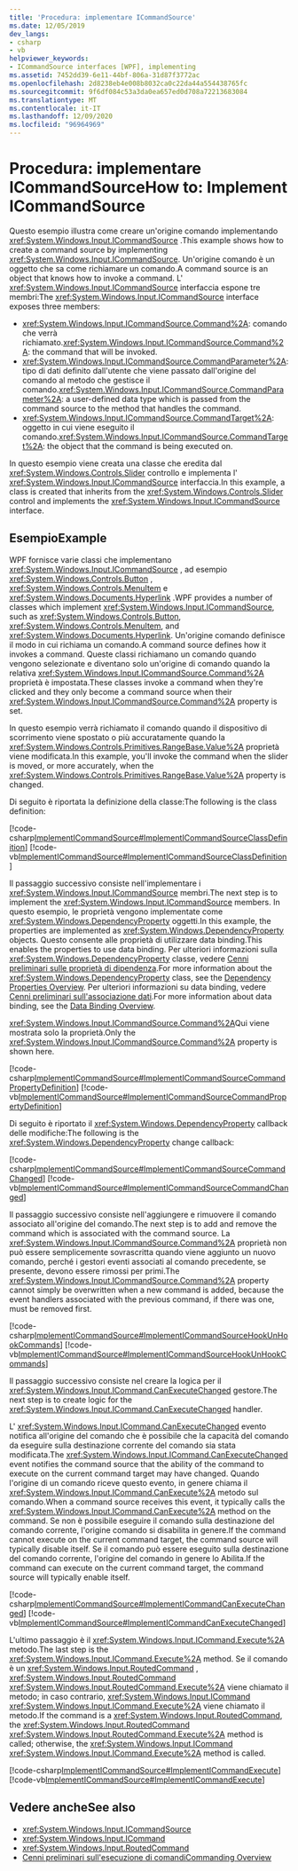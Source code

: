 ```yaml
---
title: 'Procedura: implementare ICommandSource'
ms.date: 12/05/2019
dev_langs:
- csharp
- vb
helpviewer_keywords:
- ICommandSource interfaces [WPF], implementing
ms.assetid: 7452dd39-6e11-44bf-806a-31d87f3772ac
ms.openlocfilehash: 2d8238eb4e008b8032ca0c22da44a554438765fc
ms.sourcegitcommit: 9f6df084c53a3da0ea657ed0d708a72213683084
ms.translationtype: MT
ms.contentlocale: it-IT
ms.lasthandoff: 12/09/2020
ms.locfileid: "96964969"
---
```

# <a name="how-to-implement-icommandsource"></a><span data-ttu-id="7b022-102">Procedura: implementare ICommandSource</span><span class="sxs-lookup"><span data-stu-id="7b022-102">How to: Implement ICommandSource</span></span>

<span data-ttu-id="7b022-103">Questo esempio illustra come creare un'origine comando implementando <xref:System.Windows.Input.ICommandSource> .</span><span class="sxs-lookup"><span data-stu-id="7b022-103">This example shows how to create a command source by implementing <xref:System.Windows.Input.ICommandSource>.</span></span> <span data-ttu-id="7b022-104">Un'origine comando è un oggetto che sa come richiamare un comando.</span><span class="sxs-lookup"><span data-stu-id="7b022-104">A command source is an object that knows how to invoke a command.</span></span> <span data-ttu-id="7b022-105">L' <xref:System.Windows.Input.ICommandSource> interfaccia espone tre membri:</span><span class="sxs-lookup"><span data-stu-id="7b022-105">The <xref:System.Windows.Input.ICommandSource> interface exposes three members:</span></span>

- <span data-ttu-id="7b022-106"><xref:System.Windows.Input.ICommandSource.Command%2A>: comando che verrà richiamato.</span><span class="sxs-lookup"><span data-stu-id="7b022-106"><xref:System.Windows.Input.ICommandSource.Command%2A>: the command that will be invoked.</span></span>
- <span data-ttu-id="7b022-107"><xref:System.Windows.Input.ICommandSource.CommandParameter%2A>: tipo di dati definito dall'utente che viene passato dall'origine del comando al metodo che gestisce il comando.</span><span class="sxs-lookup"><span data-stu-id="7b022-107"><xref:System.Windows.Input.ICommandSource.CommandParameter%2A>: a user-defined data type which is passed from the command source to the method that handles the command.</span></span>
- <span data-ttu-id="7b022-108"><xref:System.Windows.Input.ICommandSource.CommandTarget%2A>: oggetto in cui viene eseguito il comando.</span><span class="sxs-lookup"><span data-stu-id="7b022-108"><xref:System.Windows.Input.ICommandSource.CommandTarget%2A>: the object that the command is being executed on.</span></span>

<span data-ttu-id="7b022-109">In questo esempio viene creata una classe che eredita dal <xref:System.Windows.Controls.Slider> controllo e implementa l'  <xref:System.Windows.Input.ICommandSource> interfaccia.</span><span class="sxs-lookup"><span data-stu-id="7b022-109">In this example, a class is created that inherits from the <xref:System.Windows.Controls.Slider> control and implements the  <xref:System.Windows.Input.ICommandSource> interface.</span></span>
  
## <a name="example"></a><span data-ttu-id="7b022-110">Esempio</span><span class="sxs-lookup"><span data-stu-id="7b022-110">Example</span></span>

<span data-ttu-id="7b022-111">WPF fornisce varie classi che implementano <xref:System.Windows.Input.ICommandSource> , ad esempio <xref:System.Windows.Controls.Button> , <xref:System.Windows.Controls.MenuItem> e <xref:System.Windows.Documents.Hyperlink> .</span><span class="sxs-lookup"><span data-stu-id="7b022-111">WPF provides a number of classes which implement <xref:System.Windows.Input.ICommandSource>, such as <xref:System.Windows.Controls.Button>, <xref:System.Windows.Controls.MenuItem>, and <xref:System.Windows.Documents.Hyperlink>.</span></span> <span data-ttu-id="7b022-112">Un'origine comando definisce il modo in cui richiama un comando.</span><span class="sxs-lookup"><span data-stu-id="7b022-112">A command source defines how it invokes a command.</span></span> <span data-ttu-id="7b022-113">Queste classi richiamano un comando quando vengono selezionate e diventano solo un'origine di comando quando la relativa <xref:System.Windows.Input.ICommandSource.Command%2A> proprietà è impostata.</span><span class="sxs-lookup"><span data-stu-id="7b022-113">These classes invoke a command when they're clicked and they only become a command source when their <xref:System.Windows.Input.ICommandSource.Command%2A> property is set.</span></span>

<span data-ttu-id="7b022-114">In questo esempio verrà richiamato il comando quando il dispositivo di scorrimento viene spostato o più accuratamente quando la <xref:System.Windows.Controls.Primitives.RangeBase.Value%2A> proprietà viene modificata.</span><span class="sxs-lookup"><span data-stu-id="7b022-114">In this example, you'll invoke the command when the slider is moved, or more accurately, when the <xref:System.Windows.Controls.Primitives.RangeBase.Value%2A> property is changed.</span></span>

<span data-ttu-id="7b022-115">Di seguito è riportata la definizione della classe:</span><span class="sxs-lookup"><span data-stu-id="7b022-115">The following is the class definition:</span></span>

[!code-csharp[ImplementICommandSource#ImplementICommandSourceClassDefinition](~/samples/snippets/csharp/VS_Snippets_Wpf/ImplementICommandSource/CSharp/CommandSlider.cs#implementicommandsourceclassdefinition)]
[!code-vb[ImplementICommandSource#ImplementICommandSourceClassDefinition](~/samples/snippets/visualbasic/VS_Snippets_Wpf/ImplementICommandSource/visualbasic/commandslider.vb#implementicommandsourceclassdefinition)]

<span data-ttu-id="7b022-116">Il passaggio successivo consiste nell'implementare i <xref:System.Windows.Input.ICommandSource> membri.</span><span class="sxs-lookup"><span data-stu-id="7b022-116">The next step is to implement the <xref:System.Windows.Input.ICommandSource> members.</span></span> <span data-ttu-id="7b022-117">In questo esempio, le proprietà vengono implementate come <xref:System.Windows.DependencyProperty> oggetti.</span><span class="sxs-lookup"><span data-stu-id="7b022-117">In this example, the properties are implemented as <xref:System.Windows.DependencyProperty> objects.</span></span> <span data-ttu-id="7b022-118">Questo consente alle proprietà di utilizzare data binding.</span><span class="sxs-lookup"><span data-stu-id="7b022-118">This enables the properties to use data binding.</span></span> <span data-ttu-id="7b022-119">Per ulteriori informazioni sulla <xref:System.Windows.DependencyProperty> classe, vedere [Cenni preliminari sulle proprietà di dipendenza](dependency-properties-overview.md).</span><span class="sxs-lookup"><span data-stu-id="7b022-119">For more information about the <xref:System.Windows.DependencyProperty> class, see the [Dependency Properties Overview](dependency-properties-overview.md).</span></span> <span data-ttu-id="7b022-120">Per ulteriori informazioni su data binding, vedere [Cenni preliminari sull'associazione dati](/dotnet/desktop-wpf/data/data-binding-overview).</span><span class="sxs-lookup"><span data-stu-id="7b022-120">For more information about data binding, see the [Data Binding Overview](/dotnet/desktop-wpf/data/data-binding-overview).</span></span>

<span data-ttu-id="7b022-121"><xref:System.Windows.Input.ICommandSource.Command%2A>Qui viene mostrata solo la proprietà.</span><span class="sxs-lookup"><span data-stu-id="7b022-121">Only the <xref:System.Windows.Input.ICommandSource.Command%2A> property is shown here.</span></span>

[!code-csharp[ImplementICommandSource#ImplementICommandSourceCommandPropertyDefinition](~/samples/snippets/csharp/VS_Snippets_Wpf/ImplementICommandSource/CSharp/CommandSlider.cs#implementicommandsourcecommandpropertydefinition)]
[!code-vb[ImplementICommandSource#ImplementICommandSourceCommandPropertyDefinition](~/samples/snippets/visualbasic/VS_Snippets_Wpf/ImplementICommandSource/visualbasic/commandslider.vb#implementicommandsourcecommandpropertydefinition)]  
  
<span data-ttu-id="7b022-122">Di seguito è riportato il <xref:System.Windows.DependencyProperty> callback delle modifiche:</span><span class="sxs-lookup"><span data-stu-id="7b022-122">The following is the <xref:System.Windows.DependencyProperty> change callback:</span></span>

[!code-csharp[ImplementICommandSource#ImplementICommandSourceCommandChanged](~/samples/snippets/csharp/VS_Snippets_Wpf/ImplementICommandSource/CSharp/CommandSlider.cs#implementicommandsourcecommandchanged)]
[!code-vb[ImplementICommandSource#ImplementICommandSourceCommandChanged](~/samples/snippets/visualbasic/VS_Snippets_Wpf/ImplementICommandSource/visualbasic/commandslider.vb#implementicommandsourcecommandchanged)]

<span data-ttu-id="7b022-123">Il passaggio successivo consiste nell'aggiungere e rimuovere il comando associato all'origine del comando.</span><span class="sxs-lookup"><span data-stu-id="7b022-123">The next step is to add and remove the command which is associated with the command source.</span></span> <span data-ttu-id="7b022-124">La <xref:System.Windows.Input.ICommandSource.Command%2A> proprietà non può essere semplicemente sovrascritta quando viene aggiunto un nuovo comando, perché i gestori eventi associati al comando precedente, se presente, devono essere rimossi per primi.</span><span class="sxs-lookup"><span data-stu-id="7b022-124">The <xref:System.Windows.Input.ICommandSource.Command%2A> property cannot simply be overwritten when a new command is added, because the event handlers associated with the previous command, if there was one, must be removed first.</span></span>

[!code-csharp[ImplementICommandSource#ImplementICommandSourceHookUnHookCommands](~/samples/snippets/csharp/VS_Snippets_Wpf/ImplementICommandSource/CSharp/CommandSlider.cs#implementicommandsourcehookunhookcommands)]
[!code-vb[ImplementICommandSource#ImplementICommandSourceHookUnHookCommands](~/samples/snippets/visualbasic/VS_Snippets_Wpf/ImplementICommandSource/visualbasic/commandslider.vb#implementicommandsourcehookunhookcommands)]

<span data-ttu-id="7b022-125">Il passaggio successivo consiste nel creare la logica per il <xref:System.Windows.Input.ICommand.CanExecuteChanged> gestore.</span><span class="sxs-lookup"><span data-stu-id="7b022-125">The next step is to create logic for the <xref:System.Windows.Input.ICommand.CanExecuteChanged> handler.</span></span>

<span data-ttu-id="7b022-126">L' <xref:System.Windows.Input.ICommand.CanExecuteChanged> evento notifica all'origine del comando che è possibile che la capacità del comando da eseguire sulla destinazione corrente del comando sia stata modificata.</span><span class="sxs-lookup"><span data-stu-id="7b022-126">The <xref:System.Windows.Input.ICommand.CanExecuteChanged> event notifies the command source that the ability of the command to execute on the current command target may have changed.</span></span> <span data-ttu-id="7b022-127">Quando l'origine di un comando riceve questo evento, in genere chiama il <xref:System.Windows.Input.ICommand.CanExecute%2A> metodo sul comando.</span><span class="sxs-lookup"><span data-stu-id="7b022-127">When a command source receives this event, it typically calls the <xref:System.Windows.Input.ICommand.CanExecute%2A> method on the command.</span></span> <span data-ttu-id="7b022-128">Se non è possibile eseguire il comando sulla destinazione del comando corrente, l'origine comando si disabilita in genere.</span><span class="sxs-lookup"><span data-stu-id="7b022-128">If the command cannot execute on the current command target, the command source will typically disable itself.</span></span> <span data-ttu-id="7b022-129">Se il comando può essere eseguito sulla destinazione del comando corrente, l'origine del comando in genere lo Abilita.</span><span class="sxs-lookup"><span data-stu-id="7b022-129">If the command can execute on the current command target, the command source will typically enable itself.</span></span>

[!code-csharp[ImplementICommandSource#ImplementICommandCanExecuteChanged](~/samples/snippets/csharp/VS_Snippets_Wpf/ImplementICommandSource/CSharp/CommandSlider.cs#implementicommandcanexecutechanged)]
[!code-vb[ImplementICommandSource#ImplementICommandCanExecuteChanged](~/samples/snippets/visualbasic/VS_Snippets_Wpf/ImplementICommandSource/visualbasic/commandslider.vb#implementicommandcanexecutechanged)]

<span data-ttu-id="7b022-130">L'ultimo passaggio è il <xref:System.Windows.Input.ICommand.Execute%2A> metodo.</span><span class="sxs-lookup"><span data-stu-id="7b022-130">The last step is the <xref:System.Windows.Input.ICommand.Execute%2A> method.</span></span> <span data-ttu-id="7b022-131">Se il comando è un <xref:System.Windows.Input.RoutedCommand> , <xref:System.Windows.Input.RoutedCommand> <xref:System.Windows.Input.RoutedCommand.Execute%2A> viene chiamato il metodo; in caso contrario, <xref:System.Windows.Input.ICommand> <xref:System.Windows.Input.ICommand.Execute%2A> viene chiamato il metodo.</span><span class="sxs-lookup"><span data-stu-id="7b022-131">If the command is a <xref:System.Windows.Input.RoutedCommand>, the <xref:System.Windows.Input.RoutedCommand> <xref:System.Windows.Input.RoutedCommand.Execute%2A> method is called; otherwise, the <xref:System.Windows.Input.ICommand> <xref:System.Windows.Input.ICommand.Execute%2A> method is called.</span></span>

[!code-csharp[ImplementICommandSource#ImplementICommandExecute](~/samples/snippets/csharp/VS_Snippets_Wpf/ImplementICommandSource/CSharp/CommandSlider.cs#implementicommandexecute)]
[!code-vb[ImplementICommandSource#ImplementICommandExecute](~/samples/snippets/visualbasic/VS_Snippets_Wpf/ImplementICommandSource/visualbasic/commandslider.vb#implementicommandexecute)]

## <a name="see-also"></a><span data-ttu-id="7b022-132">Vedere anche</span><span class="sxs-lookup"><span data-stu-id="7b022-132">See also</span></span>

- <xref:System.Windows.Input.ICommandSource>
- <xref:System.Windows.Input.ICommand>
- <xref:System.Windows.Input.RoutedCommand>
- [<span data-ttu-id="7b022-133">Cenni preliminari sull'esecuzione di comandi</span><span class="sxs-lookup"><span data-stu-id="7b022-133">Commanding Overview</span></span>](commanding-overview.md)

